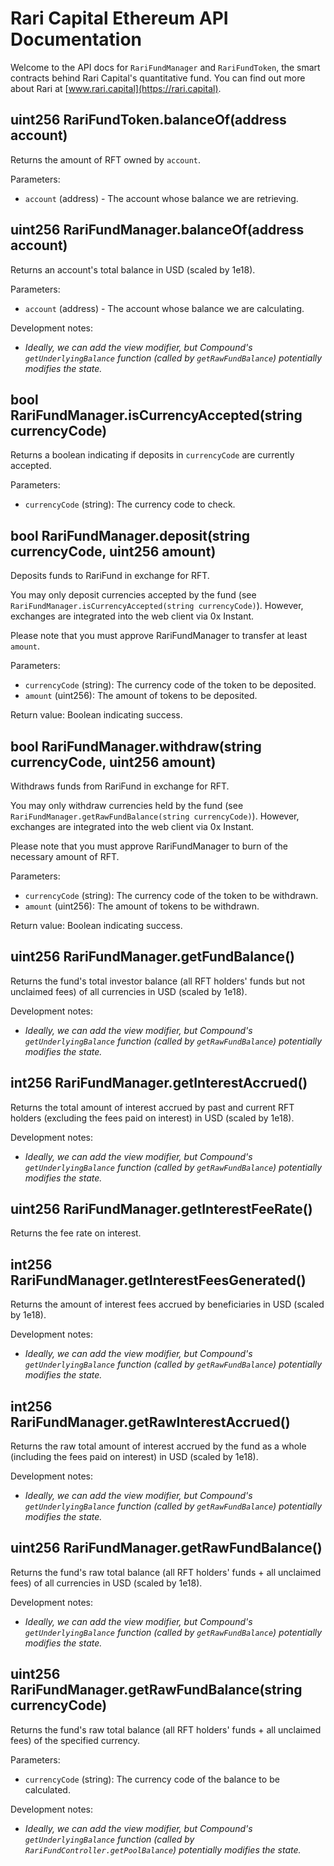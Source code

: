 # Rari Capital Ethereum API Documentation

Welcome to the API docs for `RariFundManager` and `RariFundToken`, the smart contracts behind Rari Capital's quantitative fund. You can find out more about Rari at [www.rari.capital](https://rari.capital).

## uint256 RariFundToken.balanceOf(address account)

Returns the amount of RFT owned by `account`.

Parameters:

* `account` (address) - The account whose balance we are retrieving.

## uint256 RariFundManager.balanceOf(address account)

Returns an account's total balance in USD (scaled by 1e18).

Parameters:

* `account` (address) - The account whose balance we are calculating.

Development notes:

* *Ideally, we can add the view modifier, but Compound's `getUnderlyingBalance` function (called by `getRawFundBalance`) potentially modifies the state.*

## bool RariFundManager.isCurrencyAccepted(string currencyCode)

Returns a boolean indicating if deposits in `currencyCode` are currently accepted.

Parameters:

* `currencyCode` (string): The currency code to check.

## bool RariFundManager.deposit(string currencyCode, uint256 amount)

Deposits funds to RariFund in exchange for RFT.

You may only deposit currencies accepted by the fund (see `RariFundManager.isCurrencyAccepted(string currencyCode)`). However, exchanges are integrated into the web client via 0x Instant.

Please note that you must approve RariFundManager to transfer at least `amount`.

Parameters:

* `currencyCode` (string): The currency code of the token to be deposited.
* `amount` (uint256): The amount of tokens to be deposited.

Return value: Boolean indicating success.

## bool RariFundManager.withdraw(string currencyCode, uint256 amount)

Withdraws funds from RariFund in exchange for RFT.

You may only withdraw currencies held by the fund (see `RariFundManager.getRawFundBalance(string currencyCode)`). However, exchanges are integrated into the web client via 0x Instant.

Please note that you must approve RariFundManager to burn of the necessary amount of RFT.

Parameters:

* `currencyCode` (string): The currency code of the token to be withdrawn.
* `amount` (uint256): The amount of tokens to be withdrawn.

Return value: Boolean indicating success.

## uint256 RariFundManager.getFundBalance()

Returns the fund's total investor balance (all RFT holders' funds but not unclaimed fees) of all currencies in USD (scaled by 1e18).

Development notes:

* *Ideally, we can add the view modifier, but Compound's `getUnderlyingBalance` function (called by `getRawFundBalance`) potentially modifies the state.*

## int256 RariFundManager.getInterestAccrued()

Returns the total amount of interest accrued by past and current RFT holders (excluding the fees paid on interest) in USD (scaled by 1e18).

Development notes:

* *Ideally, we can add the view modifier, but Compound's `getUnderlyingBalance` function (called by `getRawFundBalance`) potentially modifies the state.*

## uint256 RariFundManager.getInterestFeeRate()

Returns the fee rate on interest.

## int256 RariFundManager.getInterestFeesGenerated()

Returns the amount of interest fees accrued by beneficiaries in USD (scaled by 1e18).

Development notes:

* *Ideally, we can add the view modifier, but Compound's `getUnderlyingBalance` function (called by `getRawFundBalance`) potentially modifies the state.*

## int256 RariFundManager.getRawInterestAccrued()

Returns the raw total amount of interest accrued by the fund as a whole (including the fees paid on interest) in USD (scaled by 1e18).

Development notes:

* *Ideally, we can add the view modifier, but Compound's `getUnderlyingBalance` function (called by `getRawFundBalance`) potentially modifies the state.*

## uint256 RariFundManager.getRawFundBalance()

Returns the fund's raw total balance (all RFT holders' funds + all unclaimed fees) of all currencies in USD (scaled by 1e18).

Development notes:

* *Ideally, we can add the view modifier, but Compound's `getUnderlyingBalance` function (called by `getRawFundBalance`) potentially modifies the state.*

## uint256 RariFundManager.getRawFundBalance(string currencyCode)

Returns the fund's raw total balance (all RFT holders' funds + all unclaimed fees) of the specified currency.

Parameters:

* `currencyCode` (string): The currency code of the balance to be calculated.

Development notes:

* *Ideally, we can add the view modifier, but Compound's `getUnderlyingBalance` function (called by `RariFundController.getPoolBalance`) potentially modifies the state.*
